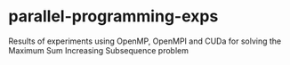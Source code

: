 # parallel-programming-exps
Results of experiments using OpenMP, OpenMPI and CUDa for solving the Maximum Sum Increasing Subsequence problem

